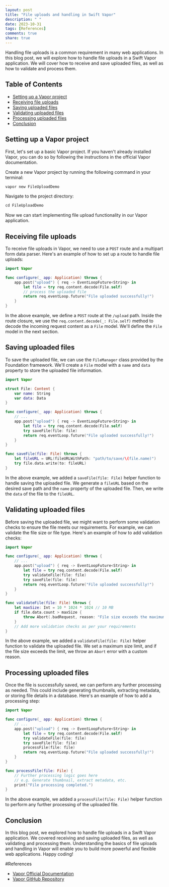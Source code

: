 ```yaml
---
layout: post
title: "File uploads and handling in Swift Vapor"
description: " "
date: 2023-10-31
tags: [References]
comments: true
share: true
---
```


Handling file uploads is a common requirement in many web applications. In this blog post, we will explore how to handle file uploads in a Swift Vapor application. We will cover how to receive and save uploaded files, as well as how to validate and process them.

## Table of Contents
- [Setting up a Vapor project](#setting-up-a-vapor-project)
- [Receiving file uploads](#receiving-file-uploads)
- [Saving uploaded files](#saving-uploaded-files)
- [Validating uploaded files](#validating-uploaded-files)
- [Processing uploaded files](#processing-uploaded-files)
- [Conclusion](#conclusion)

## Setting up a Vapor project

First, let's set up a basic Vapor project. If you haven't already installed Vapor, you can do so by following the instructions in the official Vapor documentation.

Create a new Vapor project by running the following command in your terminal:

```swift
vapor new FileUploadDemo
```

Navigate to the project directory:

```swift
cd FileUploadDemo
```

Now we can start implementing file upload functionality in our Vapor application.

## Receiving file uploads

To receive file uploads in Vapor, we need to use a `POST` route and a multipart form data parser. Here's an example of how to set up a route to handle file uploads:

```swift
import Vapor

func configure(_ app: Application) throws {
    app.post("upload") { req -> EventLoopFuture<String> in
        let file = try req.content.decode(File.self)
        // process the uploaded file
        return req.eventLoop.future("File uploaded successfully!")
    }
}
```

In the above example, we define a `POST` route at the `/upload` path. Inside the route closure, we use the `req.content.decode(_: File.self)` method to decode the incoming request content as a `File` model. We'll define the `File` model in the next section.

## Saving uploaded files

To save the uploaded file, we can use the `FileManager` class provided by the Foundation framework. We'll create a `File` model with a `name` and `data` property to store the uploaded file information.

```swift
import Vapor

struct File: Content {
    var name: String
    var data: Data
}

func configure(_ app: Application) throws {
    // ...
    app.post("upload") { req -> EventLoopFuture<String> in
        let file = try req.content.decode(File.self)
        try saveFile(file: file)
        return req.eventLoop.future("File uploaded successfully!")
    }
}

func saveFile(file: File) throws {
    let fileURL = URL(fileURLWithPath: "path/to/save/\(file.name)")
    try file.data.write(to: fileURL)
}
```

In the above example, we added a `saveFile(file: File)` helper function to handle saving the uploaded file. We generate a `fileURL` based on the desired save path and the `name` property of the uploaded file. Then, we write the `data` of the file to the `fileURL`.

## Validating uploaded files

Before saving the uploaded file, we might want to perform some validation checks to ensure the file meets our requirements. For example, we can validate the file size or file type. Here's an example of how to add validation checks:

```swift
import Vapor

func configure(_ app: Application) throws {
    // ...
    app.post("upload") { req -> EventLoopFuture<String> in
        let file = try req.content.decode(File.self)
        try validateFile(file: file)
        try saveFile(file: file)
        return req.eventLoop.future("File uploaded successfully!")
    }
}

func validateFile(file: File) throws {
    let maxSize: Int = 10 * 1024 * 1024 // 10 MB
    if file.data.count > maxSize {
        throw Abort(.badRequest, reason: "File size exceeds the maximum limit.")
    }
    // Add more validation checks as per your requirements
}
```

In the above example, we added a `validateFile(file: File)` helper function to validate the uploaded file. We set a maximum size limit, and if the file size exceeds the limit, we throw an `Abort` error with a custom reason.

## Processing uploaded files

Once the file is successfully saved, we can perform any further processing as needed. This could include generating thumbnails, extracting metadata, or storing file details in a database. Here's an example of how to add a processing step:

```swift
import Vapor

func configure(_ app: Application) throws {
    // ...
    app.post("upload") { req -> EventLoopFuture<String> in
        let file = try req.content.decode(File.self)
        try validateFile(file: file)
        try saveFile(file: file)
        processFile(file: file)
        return req.eventLoop.future("File uploaded successfully!")
    }
}

func processFile(file: File) {
    // Further processing logic goes here
    // e.g. Generate thumbnail, extract metadata, etc.
    print("File processing completed.")
}
```

In the above example, we added a `processFile(file: File)` helper function to perform any further processing of the uploaded file.

## Conclusion

In this blog post, we explored how to handle file uploads in a Swift Vapor application. We covered receiving and saving uploaded files, as well as validating and processing them. Understanding the basics of file uploads and handling in Vapor will enable you to build more powerful and flexible web applications. Happy coding!

#References
- [Vapor Official Documentation](https://docs.vapor.codes)
- [Vapor GitHub Repository](https://github.com/vapor/vapor)